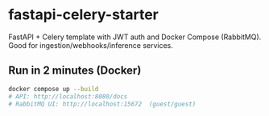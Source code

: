 # fastapi-celery-starter

FastAPI + Celery template with JWT auth and Docker Compose (RabbitMQ). Good for ingestion/webhooks/inference services.

## Run in 2 minutes (Docker)
```bash
docker compose up --build
# API: http://localhost:8080/docs
# RabbitMQ UI: http://localhost:15672  (guest/guest)
